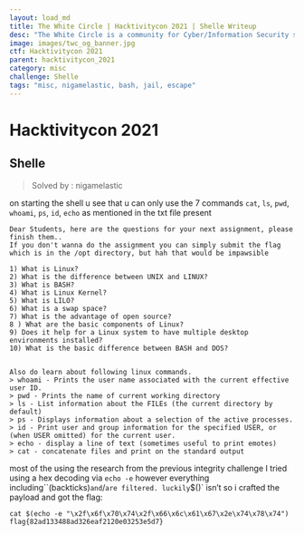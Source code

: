 ```yaml
---
layout: load_md
title: The White Circle | Hacktivitycon 2021 | Shelle Writeup
desc: "The White Circle is a community for Cyber/Information Security students, enthusiasts and professionals. You can discuss anything related to Security, share your knowledge with others, get help when you need it and proceed further in your journey with amazing people from all over the world."
image: images/twc_og_banner.jpg
ctf: Hacktivitycon 2021
parent: hacktivitycon_2021
category: misc
challenge: Shelle
tags: "misc, nigamelastic, bash, jail, escape"
---
```


<h1 class="heading card-title white-text">Hacktivitycon 2021</h1>

## Shelle
> Solved by : nigamelastic 

on starting the shell u see that u can only use the 7 commands
`cat`, `ls`, `pwd`, `whoami`, `ps`, `id`, `echo`
as mentioned in the txt file present


    Dear Students, here are the questions for your next assignment, please finish them..
    If you don't wanna do the assignment you can simply submit the flag which is in the /opt directory, but hah that would be impawsible
    
    1) What is Linux?
    2) What is the difference between UNIX and LINUX?
    3) What is BASH?
    4) What is Linux Kernel?
    5) What is LILO?
    6) What is a swap space?
    7) What is the advantage of open source?
    8 ) What are the basic components of Linux?
    9) Does it help for a Linux system to have multiple desktop environments installed?
    10) What is the basic difference between BASH and DOS?
    
    
    Also do learn about following linux commands.
    > whoami - Prints the user name associated with the current effective user ID.
    > pwd - Prints the name of current working directory
    > ls - List information about the FILEs (the current directory by default)
    > ps - Displays information about a selection of the active processes.
    > id - Print user and group information for the specified USER, or (when USER omitted) for the current user.
    > echo - display a line of text (sometimes useful to print emotes)
    > cat - concatenate files and print on the standard output
    

most of the 
using the research from the previous integrity challenge I tried using a hex decoding via
`echo -e` however everything including``(backticks)` and `/` are filtered.
luckily `$()` isn’t so i crafted the payload and got the flag:


    cat $(echo -e "\x2f\x6f\x70\x74\x2f\x66\x6c\x61\x67\x2e\x74\x78\x74") 
    flag{82ad133488ad326eaf2120e03253e5d7}